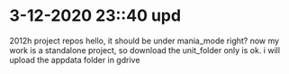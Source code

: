 # 3-12-2020 23::40 upd
2012h project repos
hello, it should be under mania_mode right?
now my work is a standalone project, so download the unit_folder only is ok.
i will upload the appdata folder in gdrive
